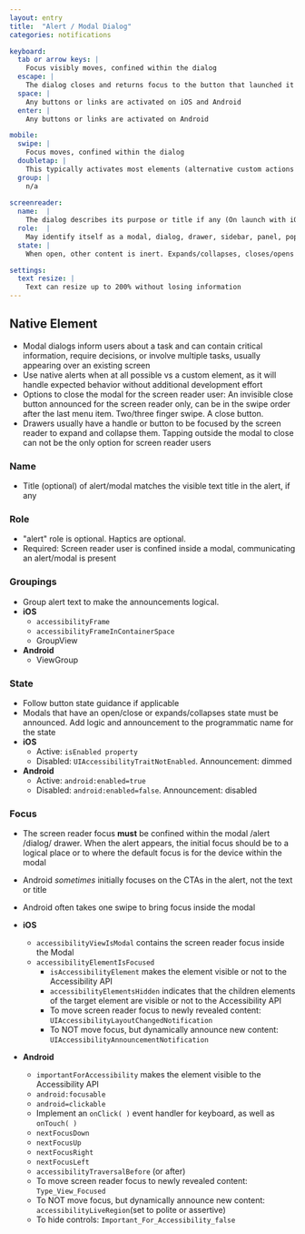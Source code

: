 ```yaml
---
layout: entry
title:  "Alert / Modal Dialog"
categories: notifications

keyboard:
  tab or arrow keys: |
    Focus visibly moves, confined within the dialog
  escape: |
    The dialog closes and returns focus to the button that launched it
  space: |
    Any buttons or links are activated on iOS and Android
  enter: |
    Any buttons or links are activated on Android

mobile:
  swipe: |
    Focus moves, confined within the dialog
  doubletap: |
    This typically activates most elements (alternative custom actions may be implemented)
  group: |
    n/a
    
screenreader:
  name:  |
    The dialog describes its purpose or title if any (On launch with iOS. Often with first swipe on Android or intial focus is on CTA)
  role:  |
    May identify itself as a modal, dialog, drawer, sidebar, panel, popover, menu or alert. Confining the user within the modal communicates the context to the screen reader user that there is a modal present
  state: |
    When open, other content is inert. Expands/collapses, closes/opens states are typically announced for a menu, drawer, sidebar, panel or popover

settings:
  text resize: |
    Text can resize up to 200% without losing information
---
```



## Native Element

- Modal dialogs inform users about a task and can contain critical information, require decisions, or involve multiple tasks, usually appearing over an existing screen
- Use native alerts when at all possible vs a custom element, as it will handle expected behavior without additional development effort
- Options to close the modal for the screen reader user:  An invisible close button announced for the screen reader only, can be in the swipe order after the last menu item.  Two/three finger swipe.  A close button.
- Drawers usually have a handle or button to be focused by the screen reader to expand and collapse them. Tapping outside the modal to close can not be the only option for screen reader users

### Name

- Title (optional) of alert/modal matches the visible text title in the alert, if any

### Role

- "alert" role is optional. Haptics are optional.   
- Required: Screen reader user is confined inside a modal, communicating an alert/modal is present  
  

### Groupings

- Group alert text to make the announcements logical.
- **iOS**
  - `accessibilityFrame`
  - `accessibilityFrameInContainerSpace`
  - GroupView
- **Android**
  - ViewGroup

### State

- Follow button state guidance if applicable
- Modals that have an open/close or expands/collapses state must be announced. Add logic and announcement to the programmatic name for the state
- **iOS**
  - Active: `isEnabled property`
  - Disabled: `UIAccessibilityTraitNotEnabled`. Announcement: dimmed  
- **Android**  
  - Active: `android:enabled=true`
  - Disabled: `android:enabled=false`. Announcement: disabled

### Focus

- The screen reader focus **must** be confined within the modal /alert /dialog/ drawer. When the alert appears, the initial focus should be to a logical place or to where the default focus is for the device within the modal
- Android  _sometimes_  initially focuses on the CTAs in the alert, not the text or title
- Android often takes one swipe to bring focus inside the modal

- **iOS**
	- `accessibilityViewIsModal` contains the screen reader focus inside the Modal
  - `accessibilityElementIsFocused`  
	- `isAccessibilityElement` makes the element visible or not to the Accessibility API
	- `accessibilityElementsHidden` indicates that the children elements of the target element are visible or not to the Accessibility API
	- To move screen reader focus to newly revealed content: `UIAccessibilityLayoutChangedNotification`
	- To NOT move focus, but dynamically announce new content: `UIAccessibilityAnnouncementNotification`
- **Android**
	- `importantForAccessibility` makes the element visible to the Accessibility API
	- `android:focusable`
	- `android=clickable`
	- Implement an `onClick( )` event handler for keyboard, as well as `onTouch( )`
	- `nextFocusDown`
	- `nextFocusUp`
	- `nextFocusRight`
	- `nextFocusLeft`
	- `accessibilityTraversalBefore` (or after)
	- To move screen reader focus to newly revealed content: `Type_View_Focused`
	- To NOT move focus, but dynamically announce new content: `accessibilityLiveRegion`(set to polite or assertive)
	- To hide controls: `Important_For_Accessibility_false`

